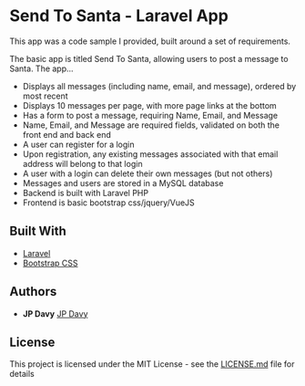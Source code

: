 # Send To Santa - Laravel App

This app was a code sample I provided, built around a set of requirements.

The basic app is titled Send To Santa, allowing users to post a message to Santa. The app...

- Displays all messages (including name, email, and message), ordered by most recent
- Displays 10 messages per page, with more page links at the bottom
- Has a form to post a message, requiring Name, Email, and Message
- Name, Email, and Message are required fields, validated on both the front end and back end
- A user can register for a login
- Upon registration, any existing messages associated with that email address will belong to that login
- A user with a login can delete their own messages (but not others)
- Messages and users are stored in a MySQL database
- Backend is built with Laravel PHP
- Frontend is basic bootstrap css/jquery/VueJS

## Built With

* [Laravel](https://laravel.com/)
* [Bootstrap CSS](https://getbootstrap.com)

## Authors

* **JP Davy**  [JP Davy](https://github.com/jp-davy)

## License

This project is licensed under the MIT License - see the [LICENSE.md](LICENSE.md) file for details
